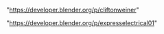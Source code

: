 "https://developer.blender.org/p/cliftonweiner"

"https://developer.blender.org/p/expresselectrical01"

 
 
